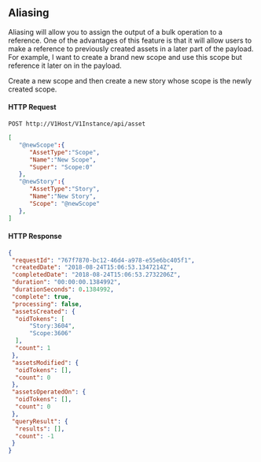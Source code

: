 ## Aliasing

Aliasing will allow you to assign the output of a bulk operation to a reference. One of the advantages of this feature is that it will allow users to make a reference to previously created assets in a later part of the payload. For example,  I want to create a brand new scope and use this scope but reference it later on in the payload.

Create a new scope and then create a new story whose scope is the newly created scope.

#### HTTP Request

`POST http://V1Host/V1Instance/api/asset`

```json
[ 
   "@newScope":{  
      "AssetType":"Scope",
      "Name":"New Scope",
      "Super": "Scope:0"
   },
   "@newStory":{  
      "AssetType":"Story",
      "Name":"New Story",
      "Scope": "@newScope"
   },
]
```

#### HTTP Response

```json
{
 "requestId": "767f7870-bc12-46d4-a978-e55e6bc405f1",
 "createdDate": "2018-08-24T15:06:53.1347214Z",
 "completedDate": "2018-08-24T15:06:53.2732206Z",
 "duration": "00:00:00.1384992",
 "durationSeconds": 0.1384992,
 "complete": true,
 "processing": false,
 "assetsCreated": {
  "oidTokens": [
      "Story:3604",
      "Scope:3606"
  ],
  "count": 1
 },
 "assetsModified": {
  "oidTokens": [],
  "count": 0
 },
 "assetsOperatedOn": {
  "oidTokens": [],
  "count": 0
 },
 "queryResult": {
  "results": [],
  "count": -1
 }
}
```